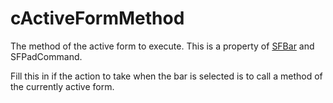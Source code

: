 ﻿# cActiveFormMethod

The method of the active form to execute. This is a property of [SFBar](Class%20SFBar.md) and SFPadCommand.

Fill this in if the action to take when the bar is selected is to call a method of the currently active form.
